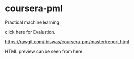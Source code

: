 # coursera-pml
Practical machine learning

click here for Evaluation.

https://rawgit.com/rbiswas/coursera-pml/master/report.html

HTML preview can be seen from here.

